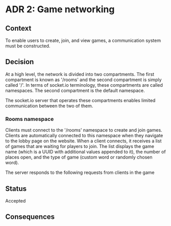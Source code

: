 # ADR 2: Game networking
## Context
To enable users to create, join, and view games, a communication system must be constructed.

## Decision
At a high level, the network is divided into two compartments. The first compartment is known as '/rooms' and the second compartment is simply called '/'. In terms of socket.io terminology, these compartments are called namespaces. The second compartment is the default namespace.

The socket.io server that operates these compartments enables limited communication between the two of them.

### Rooms namespace
Clients must connect to the '/rooms' namespace to create and join games. Clients are automatically connected to this namespace when they navigate to the lobby page on the website. When a client connects, it receives a list of games that are waiting for players to join. The list displays the game name (which is a UUID with additional values appended to it), the number of places open, and the type of game (custom word or randomly chosen word).

The server responds to the following requests from clients in the game 



## Status
Accepted

## Consequences


